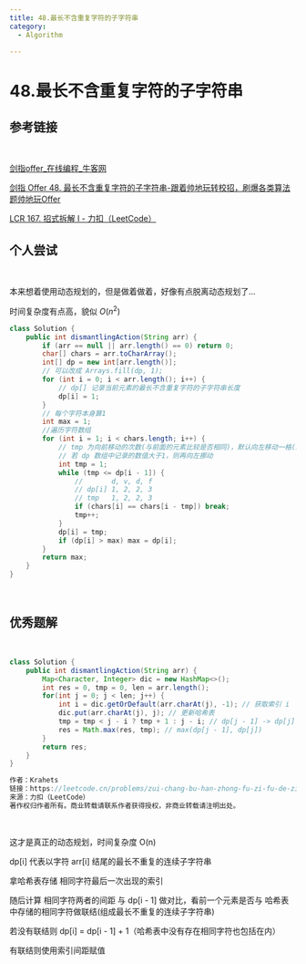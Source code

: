 ```yaml
---
title: 48.最长不含重复字符的子字符串
category:
  - Algorithm

---
```


# 48.最长不含重复字符的子字符串

## 参考链接

<br/>

[剑指offer_在线编程_牛客网](https://www.nowcoder.com/exam/oj/ta?page=1&tpId=13&type=265)

[剑指 Offer 48. 最长不含重复字符的子字符串-跟着帅地玩转校招，刷爆各类算法题帅地玩Offer](https://www.playoffer.cn/598.html)

[LCR 167. 招式拆解 I - 力扣（LeetCode）](https://leetcode.cn/problems/zui-chang-bu-han-zhong-fu-zi-fu-de-zi-zi-fu-chuan-lcof/description/)





## 个人尝试

<br/>

本来想着使用动态规划的，但是做着做着，好像有点脱离动态规划了...

时间复杂度有点高，貌似 $O(n^2)$

```java
class Solution {
    public int dismantlingAction(String arr) {
        if (arr == null || arr.length() == 0) return 0;
        char[] chars = arr.toCharArray();
        int[] dp = new int[arr.length()];
        // 可以改成 Arrays.fill(dp, 1);
        for (int i = 0; i < arr.length(); i++) {
            // dp[] 记录当前元素的最长不含重复字符的子字符串长度
            dp[i] = 1;
        }
        // 每个字符本身算1
        int max = 1;
        //遍历字符数组
        for (int i = 1; i < chars.length; i++) {
            // tmp 为向前移动的次数(与前面的元素比较是否相同)，默认向左移动一格(即最少与前一个元素作比较)
            // 若 dp 数组中记录的数值大于1，则再向左挪动
            int tmp = 1;
            while (tmp <= dp[i - 1]) {
                //       d, v, d, f
                // dp[i] 1, 2, 2, 3
                // tmp   1, 2, 2, 3
                if (chars[i] == chars[i - tmp]) break;
                tmp++;
            }
            dp[i] = tmp;
            if (dp[i] > max) max = dp[i];
        }
        return max;
    }
}
```

<br/>

## 优秀题解

<br/>

```java
class Solution {
    public int dismantlingAction(String arr) {
        Map<Character, Integer> dic = new HashMap<>();
        int res = 0, tmp = 0, len = arr.length();
        for(int j = 0; j < len; j++) {
            int i = dic.getOrDefault(arr.charAt(j), -1); // 获取索引 i
            dic.put(arr.charAt(j), j); // 更新哈希表
            tmp = tmp < j - i ? tmp + 1 : j - i; // dp[j - 1] -> dp[j]
            res = Math.max(res, tmp); // max(dp[j - 1], dp[j])
        }
        return res;
    }
}

作者：Krahets
链接：https://leetcode.cn/problems/zui-chang-bu-han-zhong-fu-zi-fu-de-zi-zi-fu-chuan-lcof/solutions/210129/mian-shi-ti-48-zui-chang-bu-han-zhong-fu-zi-fu-d-9/
来源：力扣（LeetCode）
著作权归作者所有。商业转载请联系作者获得授权，非商业转载请注明出处。
```

<br/>

这才是真正的动态规划，时间复杂度 O(n)

dp[i] 代表以字符 arr[i] 结尾的最长不重复的连续子字符串

拿哈希表存储 相同字符最后一次出现的索引

随后计算 相同字符两者的间距 与 dp[i - 1] 做对比，看前一个元素是否与 哈希表中存储的相同字符做联结(组成最长不重复的连续子字符串)

若没有联结则 dp[i] = dp[i - 1] + 1（哈希表中没有存在相同字符也包括在内）

有联结则使用索引间距赋值



